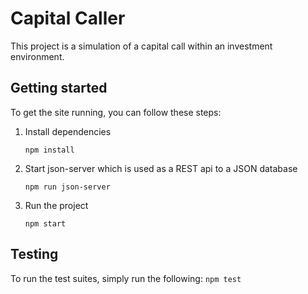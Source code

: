 # Capital Caller

This project is a simulation of a capital call within an investment environment.

## Getting started

To get the site running, you can follow these steps:

1. Install dependencies

   `npm install`

2. Start json-server which is used as a REST api to a JSON database

   `npm run json-server`

3. Run the project

   `npm start`

## Testing

To run the test suites, simply run the following: `npm test`
